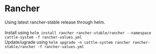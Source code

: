 # Rancher
Using latest rancher-stable release through helm.\
\
Install using ```helm install rancher rancher-stable/rancher --namespace cattle-system -f rancher-values.yml```\
Update/ugrade using ```helm upgrade -n cattle-system rancher rancher-stable/rancher -f rancher-values.yml```
